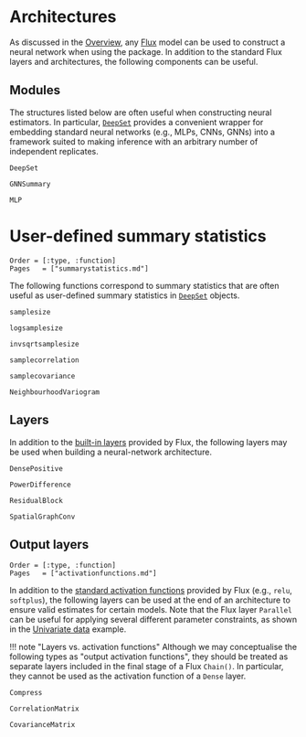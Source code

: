 # Architectures

As discussed in the [Overview](@ref), any [Flux](https://fluxml.ai/Flux.jl/stable/) model can be used to construct a neural network when using the package. In addition to the standard Flux layers and architectures, the following components can be useful.

## Modules

The structures listed below are often useful when constructing neural estimators. In particular, [`DeepSet`](@ref) provides a convenient wrapper for embedding standard neural networks (e.g., MLPs, CNNs, GNNs) into a framework suited to making inference with an arbitrary number of independent replicates. 

```@docs
DeepSet

GNNSummary

MLP
```

# User-defined summary statistics

```@index
Order = [:type, :function]
Pages   = ["summarystatistics.md"]
```

The following functions correspond to summary statistics that are often useful
as user-defined summary statistics in [`DeepSet`](@ref) objects.

```@docs
samplesize

logsamplesize

invsqrtsamplesize

samplecorrelation

samplecovariance

NeighbourhoodVariogram
```

## Layers

In addition to the [built-in layers](https://fluxml.ai/Flux.jl/stable/reference/models/layers/) provided by Flux, the following layers may be used when building a neural-network architecture.

```@docs
DensePositive

PowerDifference

ResidualBlock

SpatialGraphConv
```


## Output layers

```@index
Order = [:type, :function]
Pages   = ["activationfunctions.md"]
```

In addition to the [standard activation functions](https://fluxml.ai/Flux.jl/stable/models/activation/) provided by Flux (e.g., `relu`, `softplus`), the following layers can be used at the end of an architecture to ensure valid estimates for certain models. Note that the Flux layer `Parallel` can be useful for applying several different parameter constraints, as shown in the [Univariate data](@ref) example.

!!! note "Layers vs. activation functions"
    Although we may conceptualise the following types as "output activation functions", they should be treated as separate layers included in the final stage of a Flux `Chain()`. In particular, they cannot be used as the activation function of a `Dense` layer. 

```@docs
Compress

CorrelationMatrix

CovarianceMatrix
```
